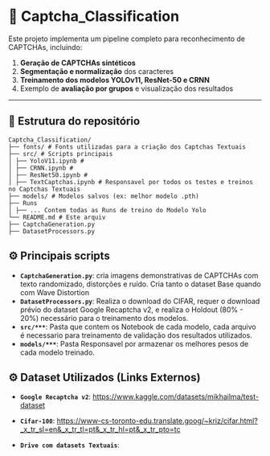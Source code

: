 # 🧠 Captcha_Classification

Este projeto implementa um pipeline completo para reconhecimento de CAPTCHAs, incluindo:

1. **Geração de CAPTCHAs sintéticos**
2. **Segmentação e normalização** dos caracteres
3. **Treinamento dos modelos YOLOv11, ResNet-50 e CRNN**
4. Exemplo de **avaliação por grupos** e visualização dos resultados

---

## 📂 Estrutura do repositório

```
Captcha_Classification/
├── fonts/ # Fonts utilizadas para a criação dos Captchas Textuais
├── src/ # Scripts principais
│ ├── YoloV11.ipynb #
│ ├── CRNN.ipynb #
│ ├── ResNet50.ipynb #
│ ├── TextCaptchas.ipynb # Responsavel por todos os testes e treinos no Captchas Textuais
├── models/ # Modelos salvos (ex: melhor modelo .pth)
├── Runs
│ ├── ... Contem todas as Runs de treino do Modelo Yolo
└── README.md # Este arquiv
├── CaptchaGeneration.py
├── DatasetProcessors.py

```

## ⚙️ Principais scripts

- **`CaptchaGeneration.py`**: cria imagens demonstrativas de CAPTCHAs com texto randomizado, distorções e ruído. Cria tanto o dataset Base quando com Wave Distortion
- **`DatasetProcessors.py`**: Realiza o download do CIFAR, requer o download prévio do dataset Google Recaptcha v2, e realiza o Holdout (80% - 20%) necessário para o treinamento dos modelos.
- **`src/***`**: Pasta que contem os Notebook de cada modelo, cada arquivo é necessario para treinamento de validação dos resultados utilizados.
- **`models/***`**: Pasta Responsavel por armazenar os melhores pesos de cada modelo treinado.

## ⚙️ Dataset Utilizados (Links Externos)

- **`Google Recaptcha v2`**: https://www.kaggle.com/datasets/mikhailma/test-dataset
- **`Cifar-100`**: https://www-cs-toronto-edu.translate.goog/~kriz/cifar.html?_x_tr_sl=en&_x_tr_tl=pt&_x_tr_hl=pt&_x_tr_pto=tc

- **`Drive com datasets Textuais`**: 
